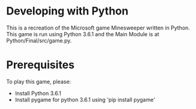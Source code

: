 # Developing with Python

This is a recreation of the Microsoft game Minesweeper written in Python. <br />
This game is run using Python 3.6.1 and the Main Module is at Python/Final/src/game.py.

# Prerequisites

To play this game, please: <br />
  * Install Python 3.6.1 <br />
  * Install pygame for python 3.6.1 using 'pip install pygame'<br />

